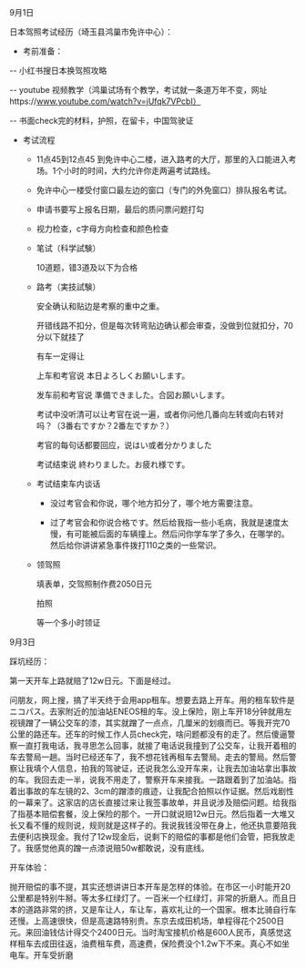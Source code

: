 9月1日

日本驾照考试经历（埼玉县鸿巢市免许中心）：

- 考前准备：

-- 小红书搜日本换驾照攻略

-- youtube 视频教学（鸿巢试场有个教学，考试就一条道万年不变，网址https://www.youtube.com/watch?v=jUfqk7VPcbI）

-- 书面check完的材料，护照，在留卡，中国驾驶证

- 考试流程

  - 11点45到12点45 到免许中心二楼，进入路考的大厅，那里的入口能进入考场。1个小时的时间，大约允许你走两遍考试路线。
  - 免许中心一楼受付窗口最左边的窗口（专门的外免窗口）排队报名考试。
  - 申请书要写上报名日期，最后的质问票问题打勾

  - 视力检查，c字母方向检查和颜色检查

  - 笔试（科学試験）

    10道题，错3道及以下为合格	

  - 路考（実技試験）

    安全确认和贴边是考察的重中之重。

    开错线路不扣分，但是每次转弯贴边确认都会审查，没做到位就扣分，70分以下就挂了

    有车一定得让

    上车和考官说 本日よろしくお願いします。

    发车前和考官说 準備できました。合図お願いします。

    考试中没听清可以让考官在说一遍，或者你问他几番向左转或向右转对吗？（3番右ですか？2番左ですか？）

    考官的每句话都要回应，说はい或者分かりました

    考试结束说 終わりました。お疲れ様です。

  - 考试结束车内谈话

    - 没过考官会和你说，哪个地方扣分了，哪个地方需要注意。

    - 过了考官会和你说合格です。然后给我指一些小毛病，我就是速度太慢，有可能被后面的车辆撞上。然后问你学车学了多久，在哪学的。然后给你讲讲紧急事件拨打110之类的一些常识。

  - 领驾照

    填表单，交驾照制作费2050日元

    拍照

    等一个多小时领证


9月3日

踩坑经历：

第一天开车上路就赔了12w日元。下面是经过。

问朋友，网上搜，搞了半天终于会用app租车。想要去路上开车。用的租车软件是ニコパス。去家附近的加油站ENEOS租的车。没上保险，刚上车开18分钟就用左视镜蹭了一辆公交车的漆，其实就蹭了一点点，几厘米的划痕而已。等我开完70公里的路还车。还车的时候工作人员check完，啥问题都没有的走了。然后傻逼警察一直打我电话，我寻思怎么回事，就接了电话说我撞到了公交车，让我开着租的车去警局一趟。当时已经还车了，我不想花钱再租车去警局。走去的警局。然后警察让我填个人信息，拍我的驾驶证，还说我怎么没开车来，让我去加油站拿出事故的车。我回去走一半，说我不用走了，警察开车来接我。一路跟着到了加油站。指着出事故的车左镜的2、3cm的蹭漆的痕迹，让我配合拍照以作证据。然后戏剧性的一幕来了。这家店的店长直接过来让我签事故单，并且说涉及赔偿问题。给我指了指基本赔偿套餐，没上保险的那个。一开口就说赔12w日元。然后指着一大堆又长又看不懂的规则说，规则就是这样子的。我说我钱没带在身上，他还执意要陪我去便利店换现金。我付了12w现金后，说剩下的赔偿的事都是他们会管，把我放走了。我感觉他真的蹭一点漆说赔50w都敢说，没有底线。


开车体验：

抛开赔偿的事不提，其实还想讲讲日本开车是怎样的体验。在市区一小时能开20公里都是特别牛掰。等太多红绿灯了。一百米一个红绿灯，非常的折磨人。而且日本的道路非常的挤，又是车让人，车让车，喜欢礼让的一个国家。根本比骑自行车还慢。上高速很快，但是高速路特别贵。东京去成田机场，单程得花个2500日元。来回油钱估计得交个2400日元。当时淘宝接机价格是600人民币，真感觉这样租车去成田往返，油费租车费，高速费，保险费没个1.2w下不来。真心不如坐电车。开车受折磨
